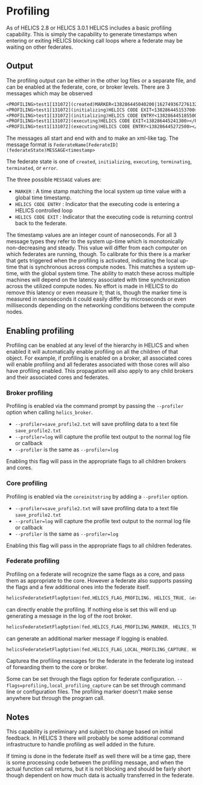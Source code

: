 # Profiling

As of HELICS 2.8 or HELICS 3.0.1 HELICS includes a basic profiling capability. This is simply the capability to generate timestamps when entering or exiting HELICS blocking call loops where a federate may be waiting on other federates.

## Output

The profiling output can be either in the other log files or a separate file, and can be enabled at the federate, core, or broker levels.
There are 3 messages which may be observed

```txt
<PROFILING>test1[131072](created)MARKER<138286445040200|1627493672761320800></PROFILING>
<PROFILING>test1[131072](initializing)HELICS CODE EXIT<138286445153700></PROFILING>
<PROFILING>test1[131072](initializing)HELICS CODE ENTRY<138286445185500></PROFILING>
<PROFILING>test1[131072](executing)HELICS CODE EXIT<138286445241300></PROFILING>
<PROFILING>test1[131072](executing)HELICS CODE ENTRY<138286445272500></PROFILING>
```

The messages all start and end with <PROFILING> and </PROFILING> to make an xml-like tag.
The message format is `FederateName[FederateID](federateState)MESSAGE<timestamp>`

The federate state is one of `created`, `initializing`, `executing`, `terminating`, `terminated`, or 	`error`.

The three possible `MESSAGE` values are:

- `MARKER` : A time stamp matching the local system up time value with a global time timestamp.
- `HELICS CODE ENTRY` : Indicator that the executing code is entering a HELICS controlled loop
- `HELICS CODE EXIT` : Indicator that the executing code is returning control back to the federate.

The timestamp values are an integer count of nanoseconds. For all 3 message types they refer to the system up-time which is monotonically non-decreasing and steady. This value will differ from each computer on which federates are running, though. To calibrate for this there is a marker that gets triggered when the profiling is activated, indicating the local up-time that is synchronous across compute nodes. This matches a system up-time, with the global system time. The ability to match these across multiple machines will depend on the latency associated with time synchronization across the utilized compute nodes. No effort is made in HELICS to do remove this latency or even measure it; that is, though the marker time is measured in nanoseconds it could easily differ by microseconds or even milliseconds depending on the networking conditions between the compute nodes.

## Enabling profiling

Profiling can be enabled at any level of the hierarchy in HELICS and when enabled it will automatically enable profiling on all the children of that object. For example, if profiling is enabled on a broker, all associated cores will enable profiling and all federates associated with those cores will also have profiling enabled. This propagation will also apply to any child brokers and their associated cores and federates.

### Broker profiling

Profiling is enabled via the command prompt by passing the `--profiler` option when calling `helics_broker`.

- `--profiler=save_profile2.txt` will save profiling data to a text file `save_profile2.txt`
- `--profiler=log` will capture the profile text output to the normal log file or callback
- `--profiler` is the same as `--profiler=log`

Enabling this flag will pass in the appropriate flags to all children brokers and cores.

### Core profiling

Profiling is enabled via the `coreinitstring` by adding a `--profiler` option.

- `--profiler=save_profile2.txt` will save profiling data to a text file `save_profile2.txt`
- `--profiler=log` will capture the profile text output to the normal log file or callback
- `--profiler` is the same as `--profiler=log`

Enabling this flag will pass in the appropriate flags to all children federates.

### Federate profiling

Profiling on a federate will recognize the same flags as a core, and pass them as appropriate to the core. However a federate also supports passing the flags and a few additional ones into the federate itself.

```c
helicsFederateSetFlagOption(fed,HELICS_FLAG_PROFILING, HELICS_TRUE, &err);
```

can directly enable the profiling. If nothing else is set this will end up generating a message in the log of the root broker.

```c
helicsFederateSetFlagOption(fed,HELICS_FLAG_PROFILING_MARKER, HELICS_TRUE, &err);
```

can generate an additional marker message if logging is enabled.

```c
helicsFederateSetFlagOption(fed,HELICS_FLAG_LOCAL_PROFILING_CAPTURE, HELICS_TRUE, &err);
```

Capturea the profiling messages for the federate in the federate log instead of forwarding them to the core or broker.

Some can be set through the flags option for federate configuration.
`--flags=profiling,local_profiling_capture` can be set through command line or configuration files. The profiling marker doesn't make sense anywhere but through the program call.

## Notes

This capability is preliminary and subject to change based on initial feedback. In HELICS 3 there will probably be some additional command infrastructure to handle profiling as well added in the future.

If timing is done in the federate itself as well there will be a time gap, there is some processing code between the profiling message, and when the actual function call returns, but it is not blocking and should be fairly short though dependent on how much data is actually transferred in the federate.
